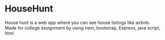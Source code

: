 # HouseHunt
House hunt is a web app where you can see house listings like airbnb. Made for college assignment by using next, bootstrap, Express, java script, html
